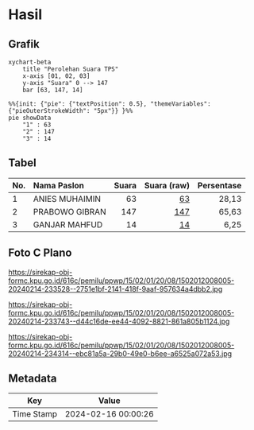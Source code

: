 # Hasil

## Grafik

```mermaid
xychart-beta
    title "Perolehan Suara TPS"
    x-axis [01, 02, 03]
    y-axis "Suara" 0 --> 147
    bar [63, 147, 14]
```

```mermaid
%%{init: {"pie": {"textPosition": 0.5}, "themeVariables": {"pieOuterStrokeWidth": "5px"}} }%%
pie showData
    "1" : 63
    "2" : 147
    "3" : 14
```

## Tabel

| No. | Nama Paslon    | Suara | Suara (raw) | Persentase |
|:--- |:-------------- | -----:| -----------:| ----------:|
| 1   | ANIES MUHAIMIN | 63    | [63][p-1]   | 28,13      |
| 2   | PRABOWO GIBRAN | 147   | [147][p-2]  | 65,63      |
| 3   | GANJAR MAHFUD  | 14    | [14][p-3]   | 6,25       |


[p-1]: https://github.com/gigit-pemilu/pemilu-2024-15-jambi/blob/main/pilpres/hitung-suara/sub/15-jambi/sub/02--merangin/sub/01-jangkat/sub/2008-pulau-tengah/sub/005-tps/sub/paslon-1.txt
[p-2]: https://github.com/gigit-pemilu/pemilu-2024-15-jambi/blob/main/pilpres/hitung-suara/sub/15-jambi/sub/02--merangin/sub/01-jangkat/sub/2008-pulau-tengah/sub/005-tps/sub/paslon-2.txt
[p-3]: https://github.com/gigit-pemilu/pemilu-2024-15-jambi/blob/main/pilpres/hitung-suara/sub/15-jambi/sub/02--merangin/sub/01-jangkat/sub/2008-pulau-tengah/sub/005-tps/sub/paslon-3.txt

## Foto C Plano

https://sirekap-obj-formc.kpu.go.id/616c/pemilu/ppwp/15/02/01/20/08/1502012008005-20240214-233528--2751e1bf-2141-418f-9aaf-957634a4dbb2.jpg

https://sirekap-obj-formc.kpu.go.id/616c/pemilu/ppwp/15/02/01/20/08/1502012008005-20240214-233743--d44c16de-ee44-4092-8821-861a805b1124.jpg

https://sirekap-obj-formc.kpu.go.id/616c/pemilu/ppwp/15/02/01/20/08/1502012008005-20240214-234314--ebc81a5a-29b0-49e0-b6ee-a6525a072a53.jpg


## Metadata

| Key        | Value               |
| ---------- | ------------------- |
| Time Stamp | 2024-02-16 00:00:26 |



